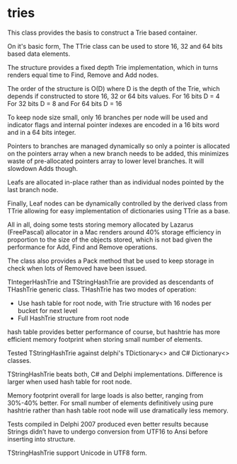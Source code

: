 # tries

This class provides the basis to construct a Trie based container.

On it's basic form, The TTrie class can be used to store 16, 32 and 64 bits based data elements.

The structure provides a fixed depth Trie implementation, which in turns renders
equal time to Find, Remove and Add nodes.

The order of the structure is O(D) where D is the depth of the Trie, which depends
if constructed to store 16, 32 or 64 bits values.
For 16 bits D = 4
For 32 bits D = 8
and For 64 bits D = 16

To keep node size small, only 16 branches per node will be used and indicator flags
and internal pointer indexes are encoded in a 16 bits word and in a 64 bits integer.

Pointers to branches are managed dynamically so only a pointer is allocated on the
pointers array when a new branch needs to be added, this minimizes waste of
pre-allocated pointers array to lower level branches. It will slowdown Adds though.

Leafs are allocated in-place rather than as individual nodes pointed by the last
branch node.

Finally, Leaf nodes can be dynamically controlled by the derived class from TTrie
allowing for easy implementation of dictionaries using TTrie as a base.

All in all, doing some tests storing memory allocated by Lazarus (FreePascal) 
allocator in a Mac renders around 40% storage efficiency in proportion to the size
of the objects stored, which is not bad given the performance for Add, Find and Remove
operations.

The class also provides a Pack method that be used to keep storage in check when lots
of Removed have been issued.

TIntegerHashTrie and TStringHashTrie are provided as descendants of THashTrie generic class.
THashTrie has two modes of operation:
* Use hash table for root node, with Trie structure with 16 nodes per bucket for next level
* Full HashTrie structure from root node

hash table provides better performance of course, but hashtrie has more efficient memory
footprint when storing small number of elements.

Tested TStringHashTrie against delphi's TDictionary<> and C# Dictionary<> classes.

TStringHashTrie beats both, C# and Delphi implementations. Difference is larger when used 
hash table for root node.

Memory footprint overall for large loads is also better, ranging from 30%-40% better. For
small number of elements definitively using pure hashtrie rather than hash table root node
will use dramatically less memory.

Tests compiled in Delphi 2007 produced even better results because Strings didn’t have to undergo
conversion from UTF16 to Ansi before inserting into structure.

TStringHashTrie support Unicode in UTF8 form.
